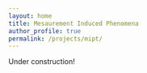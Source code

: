 ```yaml
---
layout: home 
title: Mesaurement Induced Phenomena 
author_profile: true
permalink: /projects/mipt/
---
```


Under construction!

